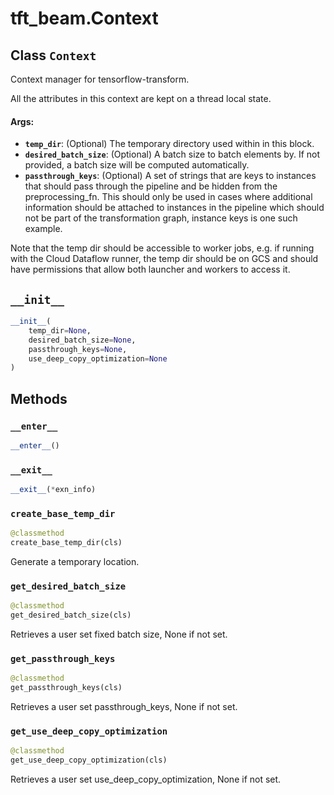 <div itemscope itemtype="http://developers.google.com/ReferenceObject">
<meta itemprop="name" content="tft_beam.Context" />
<meta itemprop="path" content="Stable" />
<meta itemprop="property" content="__enter__"/>
<meta itemprop="property" content="__exit__"/>
<meta itemprop="property" content="__init__"/>
<meta itemprop="property" content="create_base_temp_dir"/>
<meta itemprop="property" content="get_desired_batch_size"/>
<meta itemprop="property" content="get_passthrough_keys"/>
<meta itemprop="property" content="get_use_deep_copy_optimization"/>
</div>

# tft_beam.Context

## Class `Context`



Context manager for tensorflow-transform.

All the attributes in this context are kept on a thread local state.

#### Args:

* <b>`temp_dir`</b>: (Optional) The temporary directory used within in this block.
* <b>`desired_batch_size`</b>: (Optional) A batch size to batch elements by. If not
      provided, a batch size will be computed automatically.
* <b>`passthrough_keys`</b>: (Optional) A set of strings that are keys to
      instances that should pass through the pipeline and be hidden from
      the preprocessing_fn. This should only be used in cases where additional
      information should be attached to instances in the pipeline which should
      not be part of the transformation graph, instance keys is one such
      example.

Note that the temp dir should be accessible to worker jobs, e.g. if running
with the Cloud Dataflow runner, the temp dir should be on GCS and should have
permissions that allow both launcher and workers to access it.

<h2 id="__init__"><code>__init__</code></h2>

``` python
__init__(
    temp_dir=None,
    desired_batch_size=None,
    passthrough_keys=None,
    use_deep_copy_optimization=None
)
```





## Methods

<h3 id="__enter__"><code>__enter__</code></h3>

``` python
__enter__()
```



<h3 id="__exit__"><code>__exit__</code></h3>

``` python
__exit__(*exn_info)
```



<h3 id="create_base_temp_dir"><code>create_base_temp_dir</code></h3>

``` python
@classmethod
create_base_temp_dir(cls)
```

Generate a temporary location.

<h3 id="get_desired_batch_size"><code>get_desired_batch_size</code></h3>

``` python
@classmethod
get_desired_batch_size(cls)
```

Retrieves a user set fixed batch size, None if not set.

<h3 id="get_passthrough_keys"><code>get_passthrough_keys</code></h3>

``` python
@classmethod
get_passthrough_keys(cls)
```

Retrieves a user set passthrough_keys, None if not set.

<h3 id="get_use_deep_copy_optimization"><code>get_use_deep_copy_optimization</code></h3>

``` python
@classmethod
get_use_deep_copy_optimization(cls)
```

Retrieves a user set use_deep_copy_optimization, None if not set.



